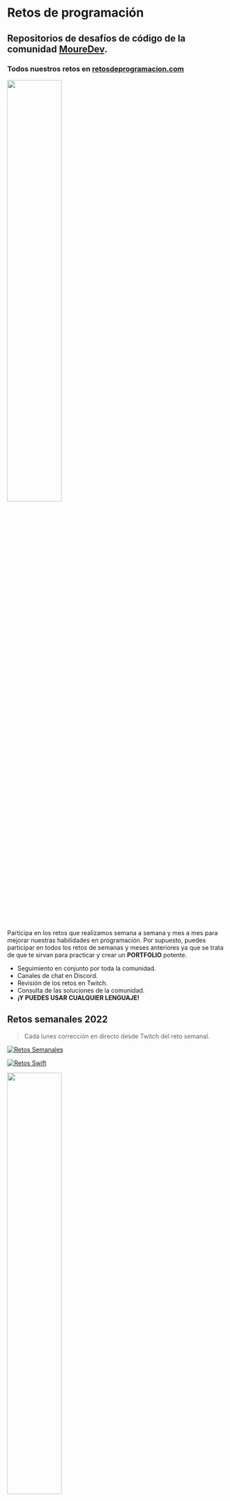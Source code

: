 # Retos de programación
## Repositorios de desafíos de código de la comunidad **[MoureDev](https://moure.dev)**.
### Todos nuestros retos en **[retosdeprogramacion.com](https://retosdeprogramacion.com/)**

<a href="https://youtu.be/8HuQXzJl_1I"><img src="http://i3.ytimg.com/vi/8HuQXzJl_1I/maxresdefault.jpg" style="height: 50%; width:50%;"/></a>

Participa en los retos que realizamos semana a semana y mes a mes para mejorar nuestras habilidades en programación. Por supuesto, puedes participar en todos los retos de semanas y meses anteriores ya que se trata de que te sirvan para practicar y crear un **PORTFOLIO** potente.

* Seguimiento en conjunto por toda la comunidad.
* Canales de chat en Discord.
* Revisión de los retos en Twitch.
* Consulta de las soluciones de la comunidad.
* **¡Y PUEDES USAR CUALQUIER LENGUAJE!**

## Retos semanales 2022

> Cada lunes corrección en directo desde Twitch del reto semanal.

[![Retos Semanales](https://img.shields.io/github/stars/mouredev/Weekly-Challenge-2022-Kotlin?label=Repositorio%20retos%20Semanales&style=social)](https://github.com/mouredev/Weekly-Challenge-2022-Kotlin)

[![Retos Swift](https://img.shields.io/github/stars/mouredev/Weekly-Challenge-2022-Swift?label=Repositorio%20retos%20Semanales%20en%20Swift&style=social)](https://github.com/mouredev/Weekly-Challenge-2022-Swift)

<a href="https://youtu.be/14v4IINunvY"><img src="http://i3.ytimg.com/vi/14v4IINunvY/maxresdefault.jpg" style="height: 50%; width:50%;"/></a>

*Vídeo explicación*

### Listado de retos

#### [Aquí](https://github.com/mouredev/Weekly-Challenge-2022-Kotlin/tree/main/app/src/main/java/com/mouredev/weeklychallenge2022) tienes un fichero con el enunciado y el código para cada reto

* **#0** - 27/12/21 - [`EL FAMOSO "FIZZ BUZZ"`](https://github.com/mouredev/Weekly-Challenge-2022-Kotlin/blob/main/app/src/main/java/com/mouredev/weeklychallenge2022/Challenge0.kt)
* **#1** - 03/01/22 - [`¿ES UN ANAGRAMA?`](https://github.com/mouredev/Weekly-Challenge-2022-Kotlin/blob/main/app/src/main/java/com/mouredev/weeklychallenge2022/Challenge1.kt)
* **#2** - 10/01/22 - [`LA SUCESIÓN DE FIBONACCI`](https://github.com/mouredev/Weekly-Challenge-2022-Kotlin/blob/main/app/src/main/java/com/mouredev/weeklychallenge2022/Challenge2.kt)
* **#3** - 17/01/22 - [`¿ES UN NÚMERO PRIMO?`](https://github.com/mouredev/Weekly-Challenge-2022-Kotlin/blob/main/app/src/main/java/com/mouredev/weeklychallenge2022/Challenge3.kt)
* **#4** - 24/01/22 - [`ÁREA DE UN POLÍGONO`](https://github.com/mouredev/Weekly-Challenge-2022-Kotlin/blob/main/app/src/main/java/com/mouredev/weeklychallenge2022/Challenge4.kt)
* **#5** - 01/02/22 - [`ASPECT RATIO DE UNA IMAGEN`](https://github.com/mouredev/Weekly-Challenge-2022-Kotlin/blob/main/app/src/main/java/com/mouredev/weeklychallenge2022/Challenge5.kt)
* **#6** - 07/02/22 - [`INVIRTIENDO CADENAS`](https://github.com/mouredev/Weekly-Challenge-2022-Kotlin/blob/main/app/src/main/java/com/mouredev/weeklychallenge2022/Challenge6.kt)
* **#7** - 14/02/22 - [`CONTANDO PALABRAS`](https://github.com/mouredev/Weekly-Challenge-2022-Kotlin/blob/main/app/src/main/java/com/mouredev/weeklychallenge2022/Challenge7.kt)
* **#8** - 18/02/22 - [`DECIMAL A BINARIO`](https://github.com/mouredev/Weekly-Challenge-2022-Kotlin/blob/main/app/src/main/java/com/mouredev/weeklychallenge2022/Challenge8.kt)
* **#9** - 02/03/22 - [`CÓDIGO MORSE`](https://github.com/mouredev/Weekly-Challenge-2022-Kotlin/blob/main/app/src/main/java/com/mouredev/weeklychallenge2022/Challenge9.kt)
* **#10** - 07/03/22 - [`EXPRESIONES EQUILIBRADAS`](https://github.com/mouredev/Weekly-Challenge-2022-Kotlin/blob/main/app/src/main/java/com/mouredev/weeklychallenge2022/Challenge10.kt)
* **#11** - 14/03/22 - [`ELIMINANDO CARACTERES`](https://github.com/mouredev/Weekly-Challenge-2022-Kotlin/blob/main/app/src/main/java/com/mouredev/weeklychallenge2022/Challenge11.kt)
* **#12** - 21/03/22 - [`¿ES UN PALÍNDROMO?`](https://github.com/mouredev/Weekly-Challenge-2022-Kotlin/blob/main/app/src/main/java/com/mouredev/weeklychallenge2022/Challenge12.kt)
* **#13** - 28/03/22 - [`FACTORIAL RECURSIVO`](https://github.com/mouredev/Weekly-Challenge-2022-Kotlin/blob/main/app/src/main/java/com/mouredev/weeklychallenge2022/Challenge13.kt)
* **#14** - 04/04/22 - [`¿ES UN NÚMERO DE ARMSTRONG?`](https://github.com/mouredev/Weekly-Challenge-2022-Kotlin/blob/main/app/src/main/java/com/mouredev/weeklychallenge2022/Challenge14.kt)
* **#15** - 11/04/22 - [`¿CUÁNTOS DÍAS?`](https://github.com/mouredev/Weekly-Challenge-2022-Kotlin/blob/main/app/src/main/java/com/mouredev/weeklychallenge2022/Challenge15.kt)
* **#16** - 18/04/22 - [`EN MAYÚSCULA`](https://github.com/mouredev/Weekly-Challenge-2022-Kotlin/blob/main/app/src/main/java/com/mouredev/weeklychallenge2022/Challenge16.kt)
* **#17** - 25/04/22 - [`LA CARRERA DE OBSTÁCULOS`](https://github.com/mouredev/Weekly-Challenge-2022-Kotlin/blob/main/app/src/main/java/com/mouredev/weeklychallenge2022/Challenge17.kt)
* **#18** - 02/05/22 - [`TRES EN RAYA`](https://github.com/mouredev/Weekly-Challenge-2022-Kotlin/blob/main/app/src/main/java/com/mouredev/weeklychallenge2022/Challenge18.kt)
* **#19** - 09/05/22 - [`CONVERSOR TIEMPO`](https://github.com/mouredev/Weekly-Challenge-2022-Kotlin/blob/main/app/src/main/java/com/mouredev/weeklychallenge2022/Challenge19.kt)
* **#20** - 16/05/22 - [`PARANDO EL TIEMPO`](https://github.com/mouredev/Weekly-Challenge-2022-Kotlin/blob/main/app/src/main/java/com/mouredev/weeklychallenge2022/Challenge20.kt)
* **#21** - 23/05/22 - [`CALCULADORA .TXT` ](https://github.com/mouredev/Weekly-Challenge-2022-Kotlin/blob/main/app/src/main/java/com/mouredev/weeklychallenge2022/Challenge21.kt)
* **#22** - 01/06/22 - [`CONJUNTOS` ](https://github.com/mouredev/Weekly-Challenge-2022-Kotlin/blob/main/app/src/main/java/com/mouredev/weeklychallenge2022/Challenge22.kt)
* **#23** - 07/06/22 - [`MÁXIMO COMÚN DIVISOR Y MÍNIMO COMÚN MÚLTIPLO`](https://github.com/mouredev/Weekly-Challenge-2022-Kotlin/blob/main/app/src/main/java/com/mouredev/weeklychallenge2022/Challenge23.kt) 
* **#24** - 13/06/22 - [`ITERATION MASTER` ](https://github.com/mouredev/Weekly-Challenge-2022-Kotlin/blob/main/app/src/main/java/com/mouredev/weeklychallenge2022/Challenge24.kt)
* **#25** - 20/06/22 - [`PIEDRA, PAPEL, TIJERA` ](https://github.com/mouredev/Weekly-Challenge-2022-Kotlin/blob/main/app/src/main/java/com/mouredev/weeklychallenge2022/Challenge25.kt)
* **#26** - 27/06/22 - [`CUADRADO Y TRIÁNGULO 2D` ](https://github.com/mouredev/Weekly-Challenge-2022-Kotlin/blob/main/app/src/main/java/com/mouredev/weeklychallenge2022/Challenge26.kt)
* **#27** - 07/07/22 - [`VECTORES ORTOGONALES`](https://github.com/mouredev/Weekly-Challenge-2022-Kotlin/blob/main/app/src/main/java/com/mouredev/weeklychallenge2022/Challenge27.kt)
* **#28** - 11/07/22 - [`MÁQUINA EXPENDEDORA`](https://github.com/mouredev/Weekly-Challenge-2022-Kotlin/blob/main/app/src/main/java/com/mouredev/weeklychallenge2022/Challenge28.kt)
* **#29** - 18/07/22 - [`ORDENA LA LISTA`](https://github.com/mouredev/Weekly-Challenge-2022-Kotlin/blob/main/app/src/main/java/com/mouredev/weeklychallenge2022/Challenge29.kt)
* **#30** - 26/07/22 - [`MARCO DE PALABRAS`](https://github.com/mouredev/Weekly-Challenge-2022-Kotlin/blob/main/app/src/main/java/com/mouredev/weeklychallenge2022/Challenge30.kt)
* **#31** - 01/08/22 - [`AÑOS BISIESTOS`](https://github.com/mouredev/Weekly-Challenge-2022-Kotlin/blob/main/app/src/main/java/com/mouredev/weeklychallenge2022/Challenge31.kt)
* **#32** - 08/08/22 - [`EL SEGUNDO`](https://github.com/mouredev/Weekly-Challenge-2022-Kotlin/blob/main/app/src/main/java/com/mouredev/weeklychallenge2022/Challenge32.kt)
* **#33** - 15/08/22 - [`CICLO SEXAGENARIO CHINO`](https://github.com/mouredev/Weekly-Challenge-2022-Kotlin/blob/main/app/src/main/java/com/mouredev/weeklychallenge2022/Challenge33.kt)
* **#34** - 22/08/22 - [`LOS NÚMEROS PERDIDOS`](https://github.com/mouredev/Weekly-Challenge-2022-Kotlin/blob/main/app/src/main/java/com/mouredev/weeklychallenge2022/Challenge34.kt)
* **#35** - 29/08/22 - `Publicación nuevo reto...`

<a href="https://youtu.be/ydH_B5KuqGs"><img src="http://i3.ytimg.com/vi/ydH_B5KuqGs/maxresdefault.jpg" style="height: 50%; width:50%;"/></a>

*Corrección retos del 0 al 4 en vídeo*

<a href="https://youtu.be/Y_Gej0lbfD0"><img src="http://i3.ytimg.com/vi/Y_Gej0lbfD0/maxresdefault.jpg" style="height: 50%; width:50%;"/></a>

*Corrección retos del 5 al 10 en vídeo*

<a href="https://youtu.be/YPdhP60Tt08"><img src="http://i3.ytimg.com/vi/YPdhP60Tt08/maxresdefault.jpg" style="height: 50%; width:50%;"/></a>

*Corección retos del 11 al 20 en vídeo*

Como decía, puedes usar **cualquier lenguaje**. Son repositorios en Kotlin y Swift ya que yo realizo las soluciones en estos lenguajes, pero puedes utilizar estos proyectos para aportar tus propias soluciones en el lenguaje que prefieras.

## Retos mensuales 2022

> Cada mes corrección en directo desde Twitch del reto semanal.
> 
> Sorteo de premio entre l@s participantes.

[![Retos mensuales](https://img.shields.io/github/stars/mouredev/Monthly-App-Challenge-2022?label=Repositorio%20retos%20mensuales&style=social)](https://github.com/mouredev/Monthly-App-Challenge-2022)

<a href="https://youtu.be/TSMFijaJwpE"><img src="http://i3.ytimg.com/vi/TSMFijaJwpE/maxresdefault.jpg" style="height: 50%; width:50%;"/></a>

*Vídeo explicación*

### Listado de retos
* **Enero** - 03/01/22 - [`CONECTA 4`](https://github.com/mouredev/Monthly-App-Challenge-2022/blob/main/SolucionesReto01.md)
* **Febrero** - 03/02/22 - [`ENCICLOPEDIA STAR WARS`](https://github.com/mouredev/Monthly-App-Challenge-2022/blob/main/SolucionesReto02.md)
* **Marzo** - 03/03/22 - [`CUESTIONARIO CONTRARRELOJ`](https://github.com/mouredev/Monthly-App-Challenge-2022/blob/main/SolucionesReto03.md)
* **Abril** - 31/03/22 - [`POMODORO`](https://github.com/mouredev/Monthly-App-Challenge-2022/blob/main/SolucionesReto04.md)
* **Mayo** - 03/05/22 - [`JUEGO DE MEMORIA`](https://github.com/mouredev/Monthly-App-Challenge-2022/blob/main/SolucionesReto05.md)
* **Junio** - 31/05/22 - [`CLONANDO TWITTER`](https://github.com/mouredev/Monthly-App-Challenge-2022/blob/main/SolucionesReto06.md)
* **Julio** - 28/06/22 - [`LECTOR RSS`](https://github.com/mouredev/Monthly-App-Challenge-2022/blob/main/SolucionesReto07.md)
* **Agosto** - 02/08/22 - [`FIREBASE CHAT`](https://bit.ly/3vyk6ap)
* **Septiembre** 30/08/22 - `Publicación nuevo reto...`

---

Si quieres unirte a nuestra comunidad de desarrollo, aprender programación de Apps, mejorar tus habilidades y ayudar a la continuidad del proyecto, puedes encontrarnos en:

[![Twitch](https://img.shields.io/badge/Twitch-Retos_en_directo-9146FF?style=for-the-badge&logo=twitch&logoColor=white&labelColor=101010)](https://twitch.tv/mouredev)
[![Discord](https://img.shields.io/badge/Discord-Canal_de_chat_para_retos-5865F2?style=for-the-badge&logo=discord&logoColor=white&labelColor=101010)](https://mouredev.com/discord)
[![Link](https://img.shields.io/badge/Links_de_interés-moure.dev-39E09B?style=for-the-badge&logo=Linktree&logoColor=white&labelColor=101010)](https://mouredev.com)

## ![https://mouredev.com](https://raw.githubusercontent.com/mouredev/mouredev/master/mouredev_emote.png) Hola, mi nombre es Brais Moure.
### Freelance full-stack iOS & Android engineer

[![YouTube Channel Subscribers](https://img.shields.io/youtube/channel/subscribers/UCxPD7bsocoAMq8Dj18kmGyQ?style=social)](https://youtube.com/mouredevapps?sub_confirmation=1)
[![Twitch Status](https://img.shields.io/twitch/status/mouredev?style=social)](https://twitch.com/mouredev)
[![Discord](https://img.shields.io/discord/729672926432985098?style=social&label=Discord&logo=discord)](https://mouredev.com/discord)
[![Twitter Follow](https://img.shields.io/twitter/follow/mouredev?style=social)](https://twitter.com/mouredev)
![GitHub Followers](https://img.shields.io/github/followers/mouredev?style=social)
![GitHub Followers](https://img.shields.io/github/stars/mouredev?style=social)

Soy ingeniero de software desde hace más de 12 años. Desde hace 4 años combino mi trabajo desarrollando Apps con creación de contenido formativo sobre programación y tecnología en diferentes redes sociales como **[@mouredev](https://moure.dev)**.

### En mi perfil de GitHub tienes más información

[![Web](https://img.shields.io/badge/GitHub-MoureDev-14a1f0?style=for-the-badge&logo=github&logoColor=white&labelColor=101010)](https://github.com/mouredev)